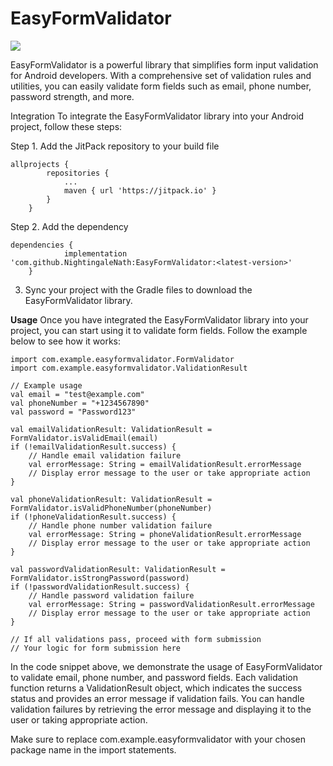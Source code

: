 # **EasyFormValidator**

[![](https://jitpack.io/v/NightingaleNath/EasyFormValidator.svg)](https://jitpack.io/#NightingaleNath/EasyFormValidator)

EasyFormValidator is a powerful library that simplifies form input validation for Android developers. With a comprehensive set of validation rules and utilities, you can easily validate form fields such as email, phone number, password strength, and more.

Integration
To integrate the EasyFormValidator library into your Android project, follow these steps:

Step 1. Add the JitPack repository to your build file

```
allprojects {
		repositories {
			...
			maven { url 'https://jitpack.io' }
		}
	}
```

Step 2. Add the dependency

```
dependencies {
	        implementation 'com.github.NightingaleNath:EasyFormValidator:<latest-version>'
	}
```

3. Sync your project with the Gradle files to download the EasyFormValidator library.

**Usage**
Once you have integrated the EasyFormValidator library into your project, you can start using it to validate form fields. Follow the example below to see how it works:

```
import com.example.easyformvalidator.FormValidator
import com.example.easyformvalidator.ValidationResult

// Example usage
val email = "test@example.com"
val phoneNumber = "+1234567890"
val password = "Password123"

val emailValidationResult: ValidationResult = FormValidator.isValidEmail(email)
if (!emailValidationResult.success) {
    // Handle email validation failure
    val errorMessage: String = emailValidationResult.errorMessage
    // Display error message to the user or take appropriate action
}

val phoneValidationResult: ValidationResult = FormValidator.isValidPhoneNumber(phoneNumber)
if (!phoneValidationResult.success) {
    // Handle phone number validation failure
    val errorMessage: String = phoneValidationResult.errorMessage
    // Display error message to the user or take appropriate action
}

val passwordValidationResult: ValidationResult = FormValidator.isStrongPassword(password)
if (!passwordValidationResult.success) {
    // Handle password validation failure
    val errorMessage: String = passwordValidationResult.errorMessage
    // Display error message to the user or take appropriate action
}

// If all validations pass, proceed with form submission
// Your logic for form submission here
```

In the code snippet above, we demonstrate the usage of EasyFormValidator to validate email, phone number, and password fields. Each validation function returns a ValidationResult object, which indicates the success status and provides an error message if validation fails. You can handle validation failures by retrieving the error message and displaying it to the user or taking appropriate action.

Make sure to replace com.example.easyformvalidator with your chosen package name in the import statements.

